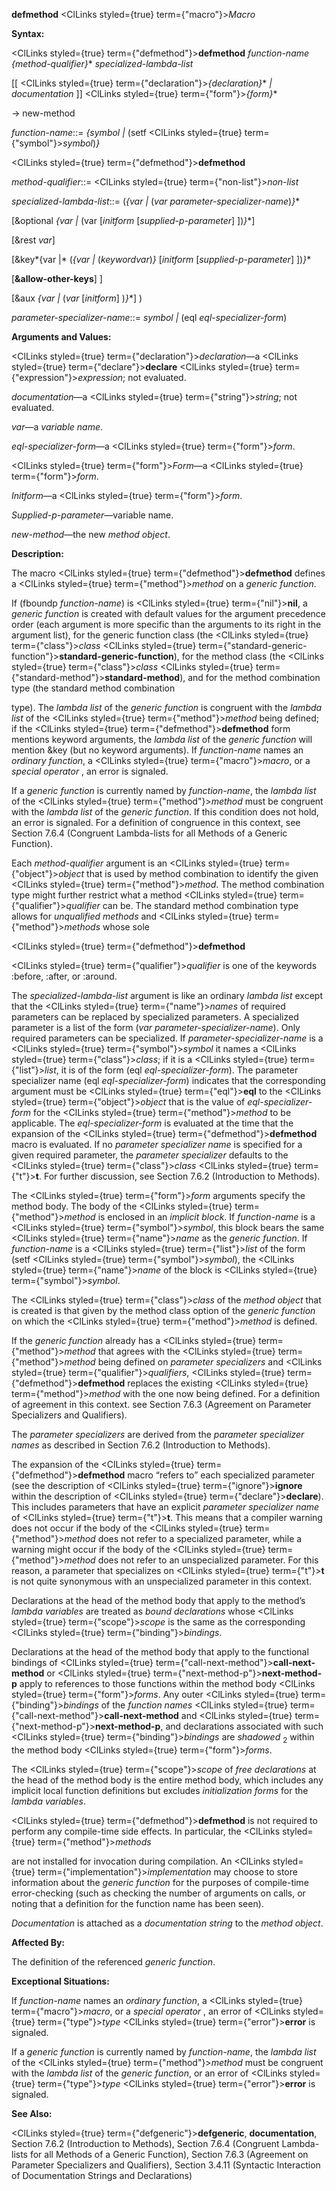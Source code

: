 **defmethod** <ClLinks styled={true} term={"macro"}><i>Macro</i></ClLinks> 



**Syntax:** 



<ClLinks styled={true} term={"defmethod"}><b>defmethod</b></ClLinks> *function-name \{method-qualifier\}*\* *specialized-lambda-list* 



[[ <ClLinks styled={true} term={"declaration"}><i>\{declaration\}</i></ClLinks>\* *| documentation* ]] <ClLinks styled={true} term={"form"}><i>\{form\}</i></ClLinks>\* 



→ new-method 



*function-name*::= *\{symbol |* (setf <ClLinks styled={true} term={"symbol"}><i>symbol</i></ClLinks>)*\}* 







 



 



<ClLinks styled={true} term={"defmethod"}><b>defmethod</b></ClLinks> 



*method-qualifier*::= <ClLinks styled={true} term={"non-list"}><i>non-list</i></ClLinks> 



*specialized-lambda-list*::= (*\{var |* (*var parameter-specializer-name*)*\}*\* 



[&amp;optional *\{var |* (var [*initform* [*supplied-p-parameter*] ])*\}*\*] 



[&amp;rest *var*] 



[&amp;key*\{var |* (*\{var |* (*keywordvar*)*\}* [*initform* [*supplied-p-parameter*] ])*\}*\* 



[**&amp;allow-other-keys**] ] 



[&amp;aux *\{var |* (*var* [*initform*] )*\}*\*] ) 



*parameter-specializer-name*::= *symbol |* (eql *eql-specializer-form*) 



**Arguments and Values:** 



<ClLinks styled={true} term={"declaration"}><i>declaration</i></ClLinks>—a <ClLinks styled={true} term={"declare"}><b>declare</b></ClLinks> <ClLinks styled={true} term={"expression"}><i>expression</i></ClLinks>; not evaluated. 



*documentation*—a <ClLinks styled={true} term={"string"}><i>string</i></ClLinks>; not evaluated. 



*var*—a *variable name*. 



*eql-specializer-form*—a <ClLinks styled={true} term={"form"}><i>form</i></ClLinks>. 



<ClLinks styled={true} term={"form"}><i>Form</i></ClLinks>—a <ClLinks styled={true} term={"form"}><i>form</i></ClLinks>. 



*Initform*—a <ClLinks styled={true} term={"form"}><i>form</i></ClLinks>. 



*Supplied-p-parameter*—variable name. 



*new-method*—the new *method object*. 



**Description:** 



The macro <ClLinks styled={true} term={"defmethod"}><b>defmethod</b></ClLinks> defines a <ClLinks styled={true} term={"method"}><i>method</i></ClLinks> on a *generic function*. 



If (fboundp *function-name*) is <ClLinks styled={true} term={"nil"}><b>nil</b></ClLinks>, a *generic function* is created with default values for the argument precedence order (each argument is more specific than the arguments to its right in the argument list), for the generic function class (the <ClLinks styled={true} term={"class"}><i>class</i></ClLinks> <ClLinks styled={true} term={"standard-generic-function"}><b>standard-generic-function</b></ClLinks>), for the method class (the <ClLinks styled={true} term={"class"}><i>class</i></ClLinks> <ClLinks styled={true} term={"standard-method"}><b>standard-method</b></ClLinks>), and for the method combination type (the standard method combination 



type). The *lambda list* of the *generic function* is congruent with the *lambda list* of the <ClLinks styled={true} term={"method"}><i>method</i></ClLinks> being defined; if the <ClLinks styled={true} term={"defmethod"}><b>defmethod</b></ClLinks> form mentions keyword arguments, the *lambda list* of the *generic function* will mention &amp;key (but no keyword arguments). If *function-name* names an *ordinary function*, a <ClLinks styled={true} term={"macro"}><i>macro</i></ClLinks>, or a *special operator* , an error is signaled. 



If a *generic function* is currently named by *function-name*, the *lambda list* of the <ClLinks styled={true} term={"method"}><i>method</i></ClLinks> must be congruent with the *lambda list* of the *generic function*. If this condition does not hold, an error is signaled. For a definition of congruence in this context, see Section 7.6.4 (Congruent Lambda-lists for all Methods of a Generic Function). 



Each *method-qualifier* argument is an <ClLinks styled={true} term={"object"}><i>object</i></ClLinks> that is used by method combination to identify the given <ClLinks styled={true} term={"method"}><i>method</i></ClLinks>. The method combination type might further restrict what a method <ClLinks styled={true} term={"qualifier"}><i>qualifier</i></ClLinks> can be. The standard method combination type allows for *unqualified methods* and <ClLinks styled={true} term={"method"}><i>methods</i></ClLinks> whose sole 







 



 



<ClLinks styled={true} term={"defmethod"}><b>defmethod</b></ClLinks> 



<ClLinks styled={true} term={"qualifier"}><i>qualifier</i></ClLinks> is one of the keywords :before, :after, or :around. 



The *specialized-lambda-list* argument is like an ordinary *lambda list* except that the <ClLinks styled={true} term={"name"}><i>names</i></ClLinks> of required parameters can be replaced by specialized parameters. A specialized parameter is a list of the form (*var parameter-specializer-name*). Only required parameters can be specialized. If *parameter-specializer-name* is a <ClLinks styled={true} term={"symbol"}><i>symbol</i></ClLinks> it names a <ClLinks styled={true} term={"class"}><i>class</i></ClLinks>; if it is a <ClLinks styled={true} term={"list"}><i>list</i></ClLinks>, it is of the form (eql *eql-specializer-form*). The parameter specializer name (eql *eql-specializer-form*) indicates that the corresponding argument must be <ClLinks styled={true} term={"eql"}><b>eql</b></ClLinks> to the <ClLinks styled={true} term={"object"}><i>object</i></ClLinks> that is the value of *eql-specializer-form* for the <ClLinks styled={true} term={"method"}><i>method</i></ClLinks> to be applicable. The *eql-specializer-form* is evaluated at the time that the expansion of the <ClLinks styled={true} term={"defmethod"}><b>defmethod</b></ClLinks> macro is evaluated. If no *parameter specializer name* is specified for a given required parameter, the *parameter specializer* defaults to the <ClLinks styled={true} term={"class"}><i>class</i></ClLinks> <ClLinks styled={true} term={"t"}><b>t</b></ClLinks>. For further discussion, see Section 7.6.2 (Introduction to Methods). 



The <ClLinks styled={true} term={"form"}><i>form</i></ClLinks> arguments specify the method body. The body of the <ClLinks styled={true} term={"method"}><i>method</i></ClLinks> is enclosed in an *implicit block*. If *function-name* is a <ClLinks styled={true} term={"symbol"}><i>symbol</i></ClLinks>, this block bears the same <ClLinks styled={true} term={"name"}><i>name</i></ClLinks> as the *generic function*. If *function-name* is a <ClLinks styled={true} term={"list"}><i>list</i></ClLinks> of the form (setf <ClLinks styled={true} term={"symbol"}><i>symbol</i></ClLinks>), the <ClLinks styled={true} term={"name"}><i>name</i></ClLinks> of the block is <ClLinks styled={true} term={"symbol"}><i>symbol</i></ClLinks>. 



The <ClLinks styled={true} term={"class"}><i>class</i></ClLinks> of the *method object* that is created is that given by the method class option of the *generic function* on which the <ClLinks styled={true} term={"method"}><i>method</i></ClLinks> is defined. 



If the *generic function* already has a <ClLinks styled={true} term={"method"}><i>method</i></ClLinks> that agrees with the <ClLinks styled={true} term={"method"}><i>method</i></ClLinks> being defined on *parameter specializers* and <ClLinks styled={true} term={"qualifier"}><i>qualifiers</i></ClLinks>, <ClLinks styled={true} term={"defmethod"}><b>defmethod</b></ClLinks> replaces the existing <ClLinks styled={true} term={"method"}><i>method</i></ClLinks> with the one now being defined. For a definition of agreement in this context. see Section 7.6.3 (Agreement on Parameter Specializers and Qualifiers). 



The *parameter specializers* are derived from the *parameter specializer names* as described in Section 7.6.2 (Introduction to Methods). 



The expansion of the <ClLinks styled={true} term={"defmethod"}><b>defmethod</b></ClLinks> macro “refers to” each specialized parameter (see the description of <ClLinks styled={true} term={"ignore"}><b>ignore</b></ClLinks> within the description of <ClLinks styled={true} term={"declare"}><b>declare</b></ClLinks>). This includes parameters that have an explicit *parameter specializer name* of <ClLinks styled={true} term={"t"}><b>t</b></ClLinks>. This means that a compiler warning does not occur if the body of the <ClLinks styled={true} term={"method"}><i>method</i></ClLinks> does not refer to a specialized parameter, while a warning might occur if the body of the <ClLinks styled={true} term={"method"}><i>method</i></ClLinks> does not refer to an unspecialized parameter. For this reason, a parameter that specializes on <ClLinks styled={true} term={"t"}><b>t</b></ClLinks> is not quite synonymous with an unspecialized parameter in this context. 



Declarations at the head of the method body that apply to the method’s *lambda variables* are treated as *bound declarations* whose <ClLinks styled={true} term={"scope"}><i>scope</i></ClLinks> is the same as the corresponding <ClLinks styled={true} term={"binding"}><i>bindings</i></ClLinks>. 



Declarations at the head of the method body that apply to the functional bindings of <ClLinks styled={true} term={"call-next-method"}><b>call-next-method</b></ClLinks> or <ClLinks styled={true} term={"next-method-p"}><b>next-method-p</b></ClLinks> apply to references to those functions within the method body <ClLinks styled={true} term={"form"}><i>forms</i></ClLinks>. Any outer <ClLinks styled={true} term={"binding"}><i>bindings</i></ClLinks> of the *function names* <ClLinks styled={true} term={"call-next-method"}><b>call-next-method</b></ClLinks> and <ClLinks styled={true} term={"next-method-p"}><b>next-method-p</b></ClLinks>, and declarations associated with such <ClLinks styled={true} term={"binding"}><i>bindings</i></ClLinks> are *shadowed* <sub>2</sub> within the method body <ClLinks styled={true} term={"form"}><i>forms</i></ClLinks>. 



The <ClLinks styled={true} term={"scope"}><i>scope</i></ClLinks> of *free declarations* at the head of the method body is the entire method body, which includes any implicit local function definitions but excludes *initialization forms* for the *lambda variables*. 



<ClLinks styled={true} term={"defmethod"}><b>defmethod</b></ClLinks> is not required to perform any compile-time side effects. In particular, the <ClLinks styled={true} term={"method"}><i>methods</i></ClLinks> 



 



 



are not installed for invocation during compilation. An <ClLinks styled={true} term={"implementation"}><i>implementation</i></ClLinks> may choose to store information about the *generic function* for the purposes of compile-time error-checking (such as checking the number of arguments on calls, or noting that a definition for the function name has been seen). 



*Documentation* is attached as a *documentation string* to the *method object*. 



**Affected By:** 



The definition of the referenced *generic function*. 



**Exceptional Situations:** 



If *function-name* names an *ordinary function*, a <ClLinks styled={true} term={"macro"}><i>macro</i></ClLinks>, or a *special operator* , an error of <ClLinks styled={true} term={"type"}><i>type</i></ClLinks> <ClLinks styled={true} term={"error"}><b>error</b></ClLinks> is signaled. 



If a *generic function* is currently named by *function-name*, the *lambda list* of the <ClLinks styled={true} term={"method"}><i>method</i></ClLinks> must be congruent with the *lambda list* of the *generic function*, or an error of <ClLinks styled={true} term={"type"}><i>type</i></ClLinks> <ClLinks styled={true} term={"error"}><b>error</b></ClLinks> is signaled. 



**See Also:** 



<ClLinks styled={true} term={"defgeneric"}><b>defgeneric</b></ClLinks>, **documentation**, Section 7.6.2 (Introduction to Methods), Section 7.6.4 (Congruent Lambda-lists for all Methods of a Generic Function), Section 7.6.3 (Agreement on Parameter Specializers and Qualifiers), Section 3.4.11 (Syntactic Interaction of Documentation Strings and Declarations) 



